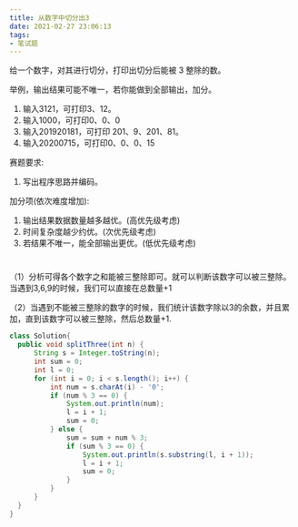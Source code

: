 ```yaml
---
title: 从数字中切分出3
date: 2021-02-27 23:06:13
tags:
- 笔试题
---
```


<!--将该代码放入博客模板的head中即可-->
<script type="text/x-mathjax-config">
MathJax.Hub.Config({
tex2jax: {
  inlineMath: [['$','$'], ['\\(','\\)']],
  processEscapes: true
  }
});
</script>
<!--latex数学显示公式-->
<script type="text/javascript" src="https://cdn.mathjax.org/mathjax/latest/MathJax.js?config=TeX-AMS-MML_HTMLorMML"></script>

给一个数字，对其进行切分，打印出切分后能被 3 整除的数。

举例，输出结果可能不唯一，若你能做到全部输出，加分。
1. 输入3121，可打印3、12。
2. 输入1000，可打印0、0、0
3. 输入201920181，可打印 201、9、201、81。
4. 输入20200715，可打印0、0、0、15

赛题要求:
1. 写出程序思路并编码。

加分项(依次难度增加):
1. 输出结果数据数量越多越优。(高优先级考虑)
2. 时间复杂度越少约优。(次优先级考虑)
3. 若结果不唯一，能全部输出更优。(低优先级考虑)

<!-- 注意:
1. 可以使用IDE、eclipse开发工具，若直接使用测评页面编码，较少的拼写错误可以接受，但任需注意语言规范。
2. 程序若不能打印出结果数据，可让面试官看编码能力和编码思路，赛题考察基础编码能力。
3. 时间约束默认1小时，平常心，时间不用太在意，思路明确，时间可延后。 -->

# 
（1）分析可得各个数字之和能被三整除即可。就可以判断该数字可以被三整除。当遇到3,6,9的时候，我们可以直接在总数量+1

（2）当遇到不能被三整除的数字的时候，我们统计该数字除以3的余数，并且累加，直到该数字可以被三整除，然后总数量+1.

```java
class Solution{
  public void splitThree(int n) {
      String s = Integer.toString(n);
      int sum = 0;
      int l = 0;
      for (int i = 0; i < s.length(); i++) {
          int num = s.charAt(i) - '0';
          if (num % 3 == 0) {
              System.out.println(num);
              l = i + 1;
              sum = 0;
          } else {
              sum = sum + num % 3;
              if (sum % 3 == 0) {
                  System.out.println(s.substring(l, i + 1));
                  l = i + 1;
                  sum = 0;
              }
          }
      }
  }
}


```